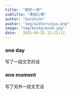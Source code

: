 ```yaml
---
title:  "新的一周"
subtitle: "美丽心情"
author: "Sunshine"
avatar: "img/authors/psu.png"
image: "img/background.jpg"
date:   2015-04-25 12:12:12
---
```


### one day

写了一段文艺的话

### one moment

写了另外一段文艺话